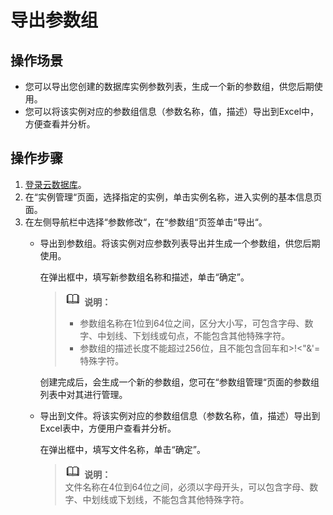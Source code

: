 # 导出参数组<a name="rds_08_0042"></a>

## 操作场景<a name="section2406221536"></a>

-   您可以导出您创建的数据库实例参数列表，生成一个新的参数组，供您后期使用。
-   您可以将该实例对应的参数组信息（参数名称，值，描述）导出到Excel中，方便查看并分析。

## 操作步骤<a name="section1472455119616"></a>

1.  [登录云数据库](https://support.huaweicloud.com/qs-rds/rds_login.html)。
2.  在“实例管理“页面，选择指定的实例，单击实例名称，进入实例的基本信息页面。
3.  在左侧导航栏中选择“参数修改“，在“参数组“页签单击“导出“。
    -   导出到参数组。将该实例对应参数列表导出并生成一个参数组，供您后期使用。

        在弹出框中，填写新参数组名称和描述，单击“确定”。

        >![](public_sys-resources/icon-note.gif) **说明：**   
        >-   参数组名称在1位到64位之间，区分大小写，可包含字母、数字、中划线、下划线或句点，不能包含其他特殊字符。  
        >-   参数组的描述长度不能超过256位，且不能包含回车和\>!<"&'=特殊字符。  

        创建完成后，会生成一个新的参数组，您可在“参数组管理“页面的参数组列表中对其进行管理。

    -   导出到文件。将该实例对应的参数组信息（参数名称，值，描述）导出到Excel表中，方便用户查看并分析。

        在弹出框中，填写文件名称，单击“确定”。

        >![](public_sys-resources/icon-note.gif) **说明：**   
        >文件名称在4位到64位之间，必须以字母开头，可以包含字母、数字、中划线或下划线，不能包含其他特殊字符。  



